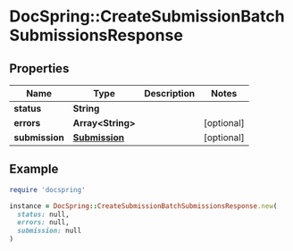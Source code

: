 # DocSpring::CreateSubmissionBatchSubmissionsResponse

## Properties

| Name | Type | Description | Notes |
| ---- | ---- | ----------- | ----- |
| **status** | **String** |  |  |
| **errors** | **Array&lt;String&gt;** |  | [optional] |
| **submission** | [**Submission**](Submission.md) |  | [optional] |

## Example

```ruby
require 'docspring'

instance = DocSpring::CreateSubmissionBatchSubmissionsResponse.new(
  status: null,
  errors: null,
  submission: null
)
```

